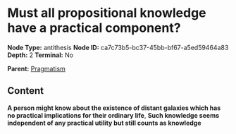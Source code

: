 # Must all propositional knowledge have a practical component?

**Node Type:** antithesis
**Node ID:** ca7c73b5-bc37-45bb-bf67-a5ed59464a83
**Depth:** 2
**Terminal:** No

**Parent:** [Pragmatism](pragmatism.md)

## Content

**A person might know about the existence of distant galaxies which has no practical implications for their ordinary life**, **Such knowledge seems independent of any practical utility but still counts as knowledge**
